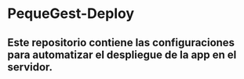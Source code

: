 # PequeGest-Deploy

## Este repositorio contiene las configuraciones para automatizar el despliegue de la app en el servidor.

